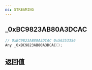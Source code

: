 ```yaml
---
ns: STREAMING
---
```

## _0xBC9823AB80A3DCAC

```c
// 0xBC9823AB80A3DCAC 0x56253356
Any _0xBC9823AB80A3DCAC();
```


## 返回值
